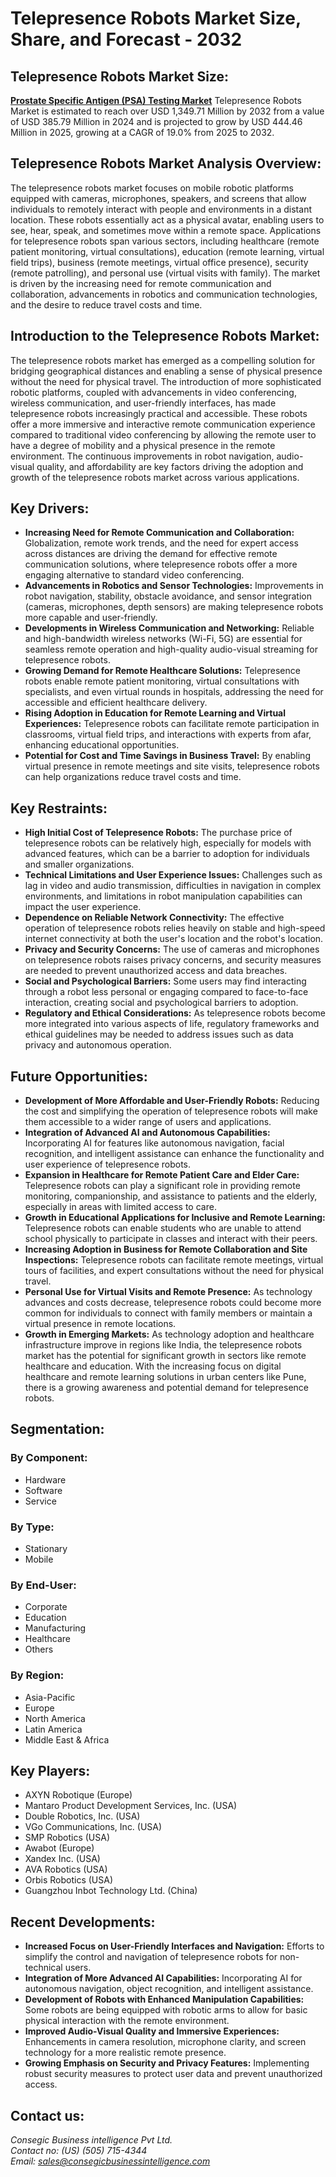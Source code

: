 # Telepresence Robots Market Size, Share, and Forecast - 2032 
<section class="mb-8">
    <h2 class="text-2xl sm:text-3xl font-bold text-gray-800 mb-4">Telepresence Robots Market Size:</h2>
    <p class="text-gray-700 leading-relaxed mb-4">
<a href="https://www.consegicbusinessintelligence.com/telepresence-robots-market"><b>Prostate Specific Antigen (PSA) Testing Market</b></a> Telepresence Robots Market is estimated to reach over USD 1,349.71 Million by 2032 from a value of USD
385.79 Million in 2024 and is projected to grow by USD 444.46 Million in 2025,
growing at a CAGR of 19.0% from 2025 to 2032.
    </p>
</section>

<section class="mb-8">
    <h2 class="text-2xl sm:text-3xl font-bold text-gray-800 mb-4">Telepresence Robots Market Analysis Overview:</h2>
    <p class="text-gray-700 leading-relaxed mb-4">
The telepresence robots market
focuses on mobile robotic platforms equipped with cameras, microphones,
speakers, and screens that allow individuals to remotely interact with people
and environments in a distant location. These robots essentially act as a
physical avatar, enabling users to see, hear, speak, and sometimes move within
a remote space. Applications for telepresence robots span various sectors,
including healthcare (remote patient monitoring, virtual consultations),
education (remote learning, virtual field trips), business (remote meetings,
virtual office presence), security (remote patrolling), and personal use
(virtual visits with family). The market is driven by the increasing need for
remote communication and collaboration, advancements in robotics and
communication technologies, and the desire to reduce travel costs and time.
    </p>
</section>

<section class="mb-8">
    <h2 class="text-2xl sm:text-3xl font-bold text-gray-800 mb-4">Introduction to the Telepresence Robots Market:</h2>
    <p class="text-gray-700 leading-relaxed mb-4">
The telepresence robots market
has emerged as a compelling solution for bridging geographical distances and
enabling a sense of physical presence without the need for physical travel. The
introduction of more sophisticated robotic platforms, coupled with advancements
in video conferencing, wireless communication, and user-friendly interfaces,
has made telepresence robots increasingly practical and accessible. These
robots offer a more immersive and interactive remote communication experience
compared to traditional video conferencing by allowing the remote user to have
a degree of mobility and a physical presence in the remote environment. The
continuous improvements in robot navigation, audio-visual quality, and
affordability are key factors driving the adoption and growth of the
telepresence robots market across various applications.
    </p>
</section>

<section class="mb-8">
    <h2 class="text-2xl sm:text-3xl font-bold text-gray-800 mb-4">Key Drivers:</h2>
    <ul class="list-disc text-gray-700 leading-relaxed space-y-2">
<li>
    <strong>Increasing Need for Remote Communication and
    Collaboration:</strong> Globalization, remote work trends, and the need for expert
    access across distances are driving the demand for effective remote
    communication solutions, where telepresence robots offer a more engaging
    alternative to standard video conferencing.
</li>
<li>
    <strong>Advancements in Robotics and Sensor
    Technologies:</strong> Improvements in robot navigation, stability, obstacle avoidance,
    and sensor integration (cameras, microphones, depth sensors) are making
    telepresence robots more capable and user-friendly.
</li>
<li>
    <strong>Developments in Wireless Communication and
    Networking:</strong> Reliable and high-bandwidth wireless networks (Wi-Fi, 5G) are
    essential for seamless remote operation and high-quality audio-visual streaming
    for telepresence robots.
</li>
<li>
    <strong>Growing Demand for Remote Healthcare Solutions:</strong>
    Telepresence robots enable remote patient monitoring, virtual consultations
    with specialists, and even virtual rounds in hospitals, addressing the need for
    accessible and efficient healthcare delivery.
</li>
<li>
    <strong>Rising Adoption in Education for Remote Learning
    and Virtual Experiences:</strong> Telepresence robots can facilitate remote
    participation in classrooms, virtual field trips, and interactions with experts
    from afar, enhancing educational opportunities.
</li>
<li>
    <strong>Potential for Cost and Time Savings in Business
    Travel:</strong> By enabling virtual presence in remote meetings and site visits,
    telepresence robots can help organizations reduce travel costs and time.
</li>
    </ul>
</section>

<section class="mb-8">
    <h2 class="text-2xl sm:text-3xl font-bold text-gray-800 mb-4">Key Restraints:</h2>
    <ul class="list-disc text-gray-700 leading-relaxed space-y-2">
<li>
    <strong>High Initial Cost of Telepresence Robots:</strong> The
    purchase price of telepresence robots can be relatively high, especially for
    models with advanced features, which can be a barrier to adoption for
    individuals and smaller organizations.
</li>
<li>
    <strong>Technical Limitations and User Experience
    Issues:</strong> Challenges such as lag in video and audio transmission, difficulties in
    navigation in complex environments, and limitations in robot manipulation
    capabilities can impact the user experience.
</li>
<li>
    <strong>Dependence on Reliable Network Connectivity:</strong> The
    effective operation of telepresence robots relies heavily on stable and
    high-speed internet connectivity at both the user's location and the robot's
    location.
</li>
<li>
    <strong>Privacy and Security Concerns:</strong> The use of
    cameras and microphones on telepresence robots raises privacy concerns, and
    security measures are needed to prevent unauthorized access and data breaches.
</li>
<li>
    <strong>Social and Psychological Barriers:</strong> Some users
    may find interacting through a robot less personal or engaging compared to
    face-to-face interaction, creating social and psychological barriers to
    adoption.
</li>
<li>
    <strong>Regulatory and Ethical Considerations:</strong> As telepresence
    robots become more integrated into various aspects of life, regulatory
    frameworks and ethical guidelines may be needed to address issues such as data
    privacy and autonomous operation.
</li>
    </ul>
</section>

<section class="mb-8">
    <h2 class="text-2xl sm:text-3xl font-bold text-gray-800 mb-4">Future Opportunities:</h2>
    <ul class="list-disc text-gray-700 leading-relaxed space-y-2">
<li>
    <strong>Development of More Affordable and User-Friendly
    Robots:</strong> Reducing the cost and simplifying the operation of telepresence robots
    will make them accessible to a wider range of users and applications.
</li>
<li>
    <strong>Integration of Advanced AI and Autonomous
    Capabilities:</strong> Incorporating AI for features like autonomous navigation, facial
    recognition, and intelligent assistance can enhance the functionality and user
    experience of telepresence robots.
</li>
<li>
    <strong>Expansion in Healthcare for Remote Patient Care
    and Elder Care:</strong> Telepresence robots can play a significant role in providing
    remote monitoring, companionship, and assistance to patients and the elderly,
    especially in areas with limited access to care.
</li>
<li>
    <strong>Growth in Educational Applications for Inclusive
    and Remote Learning:</strong> Telepresence robots can enable students who are unable to
    attend school physically to participate in classes and interact with their
    peers.
</li>
<li>
    <strong>Increasing Adoption in Business for Remote
    Collaboration and Site Inspections:</strong> Telepresence robots can facilitate remote
    meetings, virtual tours of facilities, and expert consultations without the
    need for physical travel.
</li>
<li>
    <strong>Personal Use for Virtual Visits and Remote
    Presence:</strong> As technology advances and costs decrease, telepresence robots could
    become more common for individuals to connect with family members or maintain a
    virtual presence in remote locations.
</li>
<li>
    <strong>Growth in Emerging Markets:</strong> As technology
    adoption and healthcare infrastructure improve in regions like India, the
    telepresence robots market has the potential for significant growth in sectors
    like remote healthcare and education. With the increasing focus on digital
    healthcare and remote learning solutions in urban centers like Pune, there is a
    growing awareness and potential demand for telepresence robots.
</li>
    </ul>
</section>

<section class="mb-8">
    <h2 class="text-2xl sm:text-3xl font-bold text-gray-800 mb-4">Segmentation:</h2>
    <div class="mb-4">
<h3 class="text-xl sm:text-2xl font-bold text-gray-800 mb-2">By Component:</h3>
<ul class="list-disc text-gray-700 leading-relaxed space-y-1">
    <li>Hardware</li>
    <li>Software</li>
    <li>Service</li>
</ul>
    </div>
    <div class="mb-4">
<h3 class="text-xl sm:text-2xl font-bold text-gray-800 mb-2">By Type:</h3>
<ul class="list-disc text-gray-700 leading-relaxed space-y-1">
    <li>Stationary</li>
    <li>Mobile</li>
</ul>
    </div>
    <div class="mb-4">
<h3 class="text-xl sm:text-2xl font-bold text-gray-800 mb-2">By End-User:</h3>
<ul class="list-disc text-gray-700 leading-relaxed space-y-1">
    <li>Corporate</li>
    <li>Education</li>
    <li>Manufacturing</li>
    <li>Healthcare</li>
    <li>Others</li>
</ul>
    </div>
    <div class="mb-4">
<h3 class="text-xl sm:text-2xl font-bold text-gray-800 mb-2">By Region:</h3>
<ul class="list-disc text-gray-700 leading-relaxed space-y-1">
    <li>Asia-Pacific</li>
    <li>Europe</li>
    <li>North America</li>
    <li>Latin America</li>
    <li>Middle East & Africa</li>
</ul>
    </div>
</section>

<section class="mb-8">
    <h2 class="text-2xl sm:text-3xl font-bold text-gray-800 mb-4">Key Players:</h2>
    <ul class="list-disc text-gray-700 leading-relaxed space-y-2">
<li>AXYN Robotique (Europe)</li>
<li>Mantaro Product Development Services, Inc. (USA)</li>
<li>Double Robotics, Inc. (USA)</li>
<li>VGo Communications, Inc. (USA)</li>
<li>SMP Robotics (USA)</li>
<li>Awabot (Europe)</li>
<li>Xandex Inc. (USA)</li>
<li>AVA Robotics (USA)</li>
<li>Orbis Robotics (USA)</li>
<li>Guangzhou Inbot Technology Ltd. (China)</li>
    </ul>
</section>

<section class="mb-8">
    <h2 class="text-2xl sm:text-3xl font-bold text-gray-800 mb-4">Recent Developments:</h2>
    <ul class="list-disc text-gray-700 leading-relaxed space-y-2">
<li>
    <strong>Increased Focus on User-Friendly
    Interfaces and Navigation:</strong> Efforts to simplify the control and navigation of
    telepresence robots for non-technical users.
</li>
<li>
    <strong>Integration of More Advanced AI
    Capabilities:</strong> Incorporating AI for autonomous navigation, object recognition,
    and intelligent assistance.
</li>
<li>
    <strong>Development of Robots with
    Enhanced Manipulation Capabilities:</strong> Some robots are being equipped with robotic
    arms to allow for basic physical interaction with the remote environment.
</li>
<li>
    <strong>Improved Audio-Visual Quality and
    Immersive Experiences:</strong> Enhancements in camera resolution, microphone clarity,
    and screen technology for a more realistic remote presence.
</li>
<li>
    <strong>Growing Emphasis on Security and
    Privacy Features:</strong> Implementing robust security measures to protect user data
    and prevent unauthorized access.
</li>
    </ul>
</section>

<section class="mb-8">
    <h2 class="text-2xl sm:text-3xl font-bold text-gray-800 mb-4">Contact us:</h2>
    <address class="text-gray-700 leading-relaxed not-italic">
Consegic Business intelligence Pvt Ltd.<br>
Contact no: (US) (505) 715-4344<br>
Email: <a href="mailto:sales@consegicbusinessintelligence.com" class="text-blue-600 hover:underline">sales@consegicbusinessintelligence.com</a>
    </address>
</section>
    </div>
</body>
</html>
